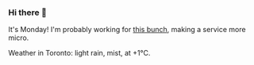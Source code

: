 ### Hi there :wave:

It's Monday! I'm probably working for [this bunch](https://github.com/kohofinancial), making a service more micro.

Weather in Toronto: light rain, mist, at +1°C.
